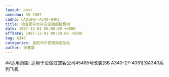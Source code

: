 ```yaml
---
layout: post
amendno: 39-2067
cadno: CAD1997-A340-04R2
title: 检查配平水平安定面超控机构
date: 1997-12-01 00:00:00 +0800
effdate: 1997-12-01 00:00:00 +0800
tag: A340
categories: 民航华东管理局适航处
author: 徐春雷
---
```


##适用范围:
适用于没做过空客公司45485号改装(SB A340-27-4061)的A340系列飞机

